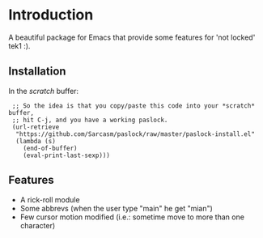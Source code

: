 Introduction
============

A beautiful package for Emacs that provide some features for 'not
locked' tek1 :).

Installation
------------

In the *scratch* buffer:

     ;; So the idea is that you copy/paste this code into your *scratch* buffer,
     ;; hit C-j, and you have a working paslock.
     (url-retrieve
      "https://github.com/Sarcasm/paslock/raw/master/paslock-install.el"
      (lambda (s)
        (end-of-buffer)
        (eval-print-last-sexp)))

Features
--------
- A rick-roll module
- Some abbrevs (when the user type "main" he get "mian")
- Few cursor motion modified (i.e.: <left> sometime move to more than
  one character)